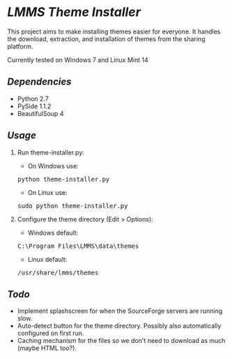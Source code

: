 *LMMS Theme Installer*
======================
This project aims to make installing themes easier for everyone. It handles the download, extraction, and installation of themes from the sharing platform.

Currently tested on Windows 7 and Linux Mint 14


*Dependencies*
--------------
* Python 2.7
* PySide 1.1.2
* BeautifulSoup 4


*Usage*
-------
1. Run theme-installer.py:
	* On Windows use:
	<pre>python theme-installer.py</pre>
	* On Linux use:
	<pre>sudo python theme-installer.py</pre>

2. Configure the theme directory (Edit > Options):
	* Windows default:
	<pre>C:\Program Files\LMMS\data\themes</pre>
	* Linux default:
	<pre>/usr/share/lmms/themes</pre>


*Todo*
------
* Implement splashscreen for when the SourceForge servers are running slow.
* Auto-detect button for the theme directory. Possibly also automatically configured on first run.
* Caching mechanism for the files so we don't need to download as much (maybe HTML too?).